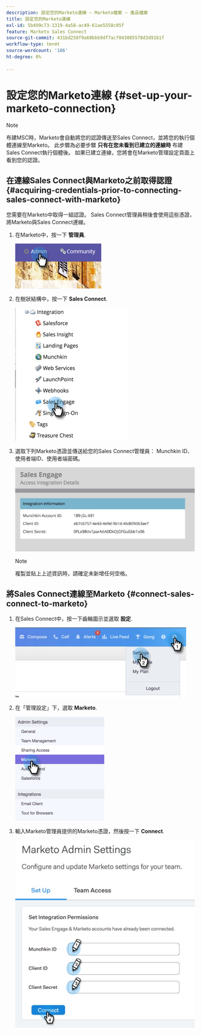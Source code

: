 ```yaml
---
description: 設定您的Marketo連線 — Marketo檔案 — 產品檔案
title: 設定您的Marketo連線
exl-id: 5b499c73-1319-4a58-ac49-61ae5558c05f
feature: Marketo Sales Connect
source-git-commit: 431bd258f9a68bbb9df7acf043085578d3d91b1f
workflow-type: tm+mt
source-wordcount: '186'
ht-degree: 0%

---
```


# 設定您的Marketo連線 {#set-up-your-marketo-connection}

>[!NOTE]
>
>布建MSC時，Marketo會自動將您的認證傳送至Sales Connect，並將您的執行個體連線至Marketo。 此步驟為必要步驟 **只有在您未看到已建立的連線時** 布建Sales Connect執行個體後。 如果已建立連線，您將會在Marketo管理設定頁面上看到您的認證。

## 在連線Sales Connect與Marketo之前取得認證 {#acquiring-credentials-prior-to-connecting-sales-connect-with-marketo}

您需要在Marketo中取得一組認證。 Sales Connect管理員稍後會使用這些憑證，將Marketo與Sales Connect連線。

1. 在Marketo中，按一下 **管理員**.

   ![](assets/manually-set-up-your-marketo-connection-1.png)

1. 在樹狀結構中，按一下 **Sales Connect**.

   ![](assets/manually-set-up-your-marketo-connection-2.png)

1. 選取下列Marketo憑證並傳送給您的Sales Connect管理員： Munchkin ID、使用者端ID、使用者端密碼。

   ![](assets/manually-set-up-your-marketo-connection-3.jpg)

   >[!NOTE]
   >
   >複製並貼上上述資訊時，請確定未新增任何空格。

## 將Sales Connect連線至Marketo {#connect-sales-connect-to-marketo}

1. 在Sales Connect中，按一下齒輪圖示並選取 **設定**.

   ![](assets/manually-set-up-your-marketo-connection-4.png)

1. 在「管理設定」下，選取 **Marketo**.

   ![](assets/manually-set-up-your-marketo-connection-5.png)

1. 輸入Marketo管理員提供的Marketo憑證，然後按一下 **Connect**.

   ![](assets/manually-set-up-your-marketo-connection-6.png)
